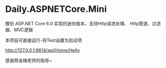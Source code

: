 # Daily.ASPNETCore.Mini
模仿 ASP.NET Core 6.0 实现的迷你版本，支持Http请求处理、 Http管道、过滤器、MVC逻辑

本项目可直接运行-将Test设置为启动项

http://127.0.0.1:8614/api/Home/Hello

感谢蒋金楠老师的指导~
